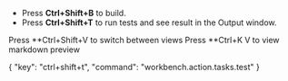   - Press **Ctrl+Shift+B** to build.
  - Press **Ctrl+Shift+T** to run tests and see result in the Output window.

Press **Ctrl+Shift+V to switch between views
Press **Ctrl+K V to view markdown preview 

{ "key": "ctrl+shift+t",          "command": "workbench.action.tasks.test" } 
